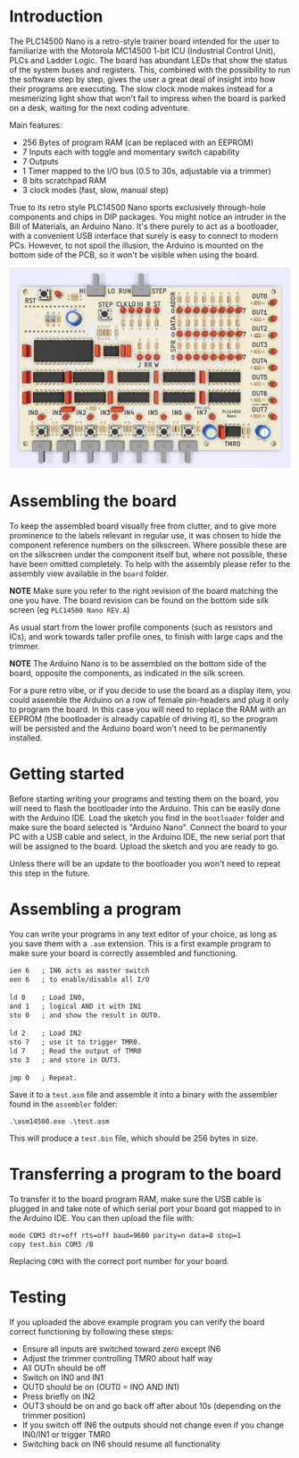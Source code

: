 # Introduction

The PLC14500 Nano is a retro-style trainer board intended for the user to familiarize with the Motorola MC14500 1-bit
ICU (Industrial Control Unit), PLCs and Ladder Logic. The board has abundant LEDs that show the status of 
the system buses and registers. This, combined with the possibility to run the software step by step,
gives the user a great deal of insight into how their programs are executing. The slow clock mode 
makes instead for a mesmerizing light show that won't fail to impress when the board is parked on a desk,
waiting for the next coding adventure.

Main features:

* 256 Bytes of program RAM (can be replaced with an EEPROM)
* 7 Inputs each with toggle and momentary switch capability
* 7 Outputs
* 1 Timer mapped to the I/O bus (0.5 to 30s, adjustable via a trimmer)
* 8 bits scratchpad RAM
* 3 clock modes (fast, slow, manual step)


True to its retro style PLC14500 Nano sports exclusively through-hole components and chips in DIP packages.
You might notice an intruder in the Bill of Materials, an Arduino Nano. It's there purely to act as a
bootloader, with a convenient USB interface that surely is easy to connect to modern PCs. However,
to not spoil the illusion, the Arduino is mounted on the bottom side of the PCB, so it won't be visible when 
using the board.

![Board](documentation/board.png)

# Assembling the board

To keep the assembled board visually free from clutter, and to give more prominence to the labels
relevant in regular use, it was chosen to hide the component reference numbers on the silkscreen.
Where possible these are on the silkscreen under the component itself but, where not possible, 
these have been omitted completely. To help with the assembly please refer to the assembly view 
available in the `board` folder.

**NOTE** Make sure you refer to the right revision of the board matching the one you have. The board
revision can be found on the bottom side silk screen (eg `PLC14500 Nano REV.A`)

As usual start from the lower profile components (such as resistors and ICs), and work towards taller
profile ones, to finish with large caps and the trimmer. 

**NOTE** The Arduino Nano is to be assembled on the bottom side of the board, opposite the components,
as indicated in the silk screen.

For a pure retro vibe, or if you decide to use the board as a display item, you
could assemble the Arduino on a row of female pin-headers and plug it only to program the board. In this
case you will need to replace the RAM with an EEPROM (the bootloader is already capable of driving it),
so the program will be persisted and the Arduino board won't need to be permanently installed.

# Getting started

Before starting writing your programs and testing them on the board, you will need to flash the bootloader
into the Arduino. This can be easily done with the Arduino IDE. Load the sketch you find in the `bootloader`
folder and make sure the board selected is "Arduino Nano". Connect the board to your PC with a USB cable
and select, in the Arduino IDE, the new serial port that will be assigned to the board. Upload the sketch
and you are ready to go.

Unless there will be an update to the bootloader you won't need to repeat this step in the future.

# Assembling a program

You can write your programs in any text editor of your choice, as long as you save them with a `.asm`
extension. This is a first example program to make sure your board is correctly assembled and functioning.

````
ien 6   ; IN6 acts as master switch 
oen 6   ; to enable/disable all I/O

ld 0    ; Load IN0,
and 1   ; logical AND it with IN1
sto 0   ; and show the result in OUT0.

ld 2    ; Load IN2    
sto 7   ; use it to trigger TMR0.
ld 7    ; Read the output of TMR0
sto 3   ; and store in OUT3.

jmp 0   ; Repeat.
````

Save it to a `test.asm` file and assemble it into a binary with the assembler found in the `assembler` folder:

````windows
.\asm14500.exe .\test.asm
````

This will produce a `test.bin` file, which should be 256 bytes in size.

# Transferring a program to the board

To transfer it to the board program RAM, make sure the USB cable is plugged in and take note of which serial port 
your board got mapped to in the Arduino IDE. You can then upload the file with:

````windows
mode COM3 dtr=off rts=off baud=9600 parity=n data=8 stop=1
copy test.bin COM3 /B
````

Replacing `COM3` with the correct port number for your board.

# Testing

If you uploaded the above example program you can verify the board correct functioning by following these
steps:

* Ensure all inputs are switched toward zero except IN6
* Adjust the trimmer controlling TMR0 about half way
* All OUTn should be off
* Switch on IN0 and IN1
* OUT0 should be on (OUT0 = INO AND IN1)
* Press briefly on IN2
* OUT3 should be on and go back off after about 10s (depending on the trimmer position)
* If you switch off IN6 the outputs should not change even if you change IN0/IN1 or trigger TMR0
* Switching back on IN6 should resume all functionality


